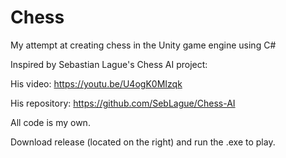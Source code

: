 # Chess
My attempt at creating chess in the Unity game engine using C#

Inspired by Sebastian Lague's Chess AI project:

His video: https://youtu.be/U4ogK0MIzqk

His repository: https://github.com/SebLague/Chess-AI

All code is my own.

Download release (located on the right) and run the .exe to play.
